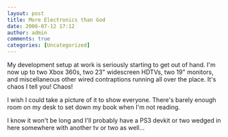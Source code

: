 ```yaml
---
layout: post
title: More Electronics than God
date: 2006-07-12 17:12
author: admin
comments: true
categories: [Uncategorized]
---
```

My development setup at work is seriously starting to get out of hand.  I'm now up to two Xbox 360s, two 23" widescreen HDTVs, two 19" monitors, and miscellaneous other wired contraptions running all over the place.  It's chaos I tell you!  Chaos!

I wish I could take a picture of it to show everyone.  There's barely enough room on my desk to set down my book when I'm not reading.

I know it won't be long and I'll probably have a PS3 devkit or two wedged in here somewhere with another tv or two as well...
